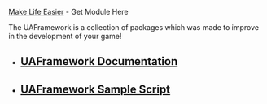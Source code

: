 [Make Life Easier](https://create.roblox.com/marketplace/asset/11651573995/UAFramework) - Get Module Here

The UAFramework is a collection of packages which was made to improve in the development of your game!

- ## [**UAFramework Documentation**](/docs/README)
- ## [**UAFramework Sample Script**](/samples/README)